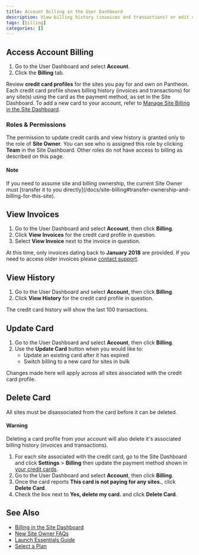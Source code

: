 ```yaml
---
title: Account Billing in the User Dashboard
description: View billing history (invoices and transactions) or edit credit card profiles to manage billing for sites in bulk within the Billing tab of the Account tool in the User Dashboard.
tags: [billing]
categories: []
---
```

## Access Account Billing
1. Go to the User Dashboard and select **<span class="glyphicons glyphicons-cogwheel"></span> Account**.
2. Click the **Billing** tab.

Review **credit card profiles** for the sites you pay for and own on Pantheon. Each credit card profile shows billing history (invoices and transactions) for any site(s) using the card as the payment method, as set in the Site Dashboard. To add a new card to your account, refer to [Manage Site Billing in the Site Dashboard](/docs/site-billing/).
### Roles & Permissions
The permission to update credit cards and view history is granted only to the role of **Site Owner**. You can see who is assigned this role by clicking **<span class="glyphicons glyphicons-group"></span> Team** in the Site Dashboard. Other roles do not have access to billing as described on this page.

<div class="alert alert-info">
<h4 class="info">Note</h4>
<p markdown="1">If you need to assume site and billing ownership, the current Site Owner must [transfer it to you directly](/docs/site-billing#transfer-ownership-and-billing-for-this-site).</p></div>

## View Invoices
1. Go to the User Dashboard and select **<span class="glyphicons glyphicons-cogwheel"></span> Account**, then click **Billing**.
2. Click **View Invoices** for the credit card profile in question.
3. Select **View Invoice** next to the invoice in question.

At this time, only invoices dating back to **January 2018** are provided. If you need to access older invoices please [contact support](/docs/getting-support).

## View History
1. Go to the User Dashboard and select **<span class="glyphicons glyphicons-cogwheel"></span> Account**, then click **Billing**.
2. Click **View History** for the credit card profile in question.

The credit card history will show the last 100 transactions.

## Update Card
1. Go to the User Dashboard and select **<span class="glyphicons glyphicons-cogwheel"></span> Account**, then click **Billing**.
2. Use the **Update Card** button when you would like to:
   * Update an existing card after it has expired
   * Switch billing to a new card for sites in bulk

Changes made here will apply across all sites associated with the credit card profile.

## Delete Card
All sites must be disassociated from the card before it can be deleted.

<div class="alert alert-danger">
<h4 class="info">Warning</h4>
<p markdown="1">Deleting a card profile from your account will also delete it's associated billing history (invoices and transactions).</p></div>

1. For each site associated with the credit card, go to the Site Dashboard and click **<span class="glyphicons glyphicons-cogwheel"></span> Settings** > **Billing** then update the payment method shown in [your credit cards](/docs/site-billing#your-credit-cards).
2. Go to the User Dashboard and select **<span class="glyphicons glyphicons-cogwheel"></span> Account**, then click **Billing**.
3. Once the card reports **This card is not paying for any sites.**, click **Delete Card**.
4. Check the box next to **Yes, delete my card.** and click **Delete Card**.

## See Also
- [Billing in the Site Dashboard](/docs/site-billing/)
- [New Site Owner FAQs](/docs/site-owner-faq/)
- [Launch Essentials Guide](/docs/guides/launch/)
- [Select a Plan](/docs/select-plan/)
